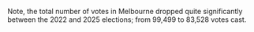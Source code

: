 Note, the total number of votes in Melbourne dropped quite significantly between the 2022 and 2025 elections; from 99,499 to 83,528 votes cast.